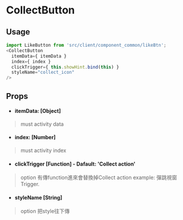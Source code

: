 # CollectButton
## Usage
```javascript
import LikeButton from 'src/client/component_common/likeBtn';
<CollectButton
  itemData={ itemData }
  index={ index }
  clickTrigger={ this.showHint.bind(this) }
  styleName="collect_icon"
/>
```
## Props
- #### itemData: [Object]
> must
> activity data

- #### index: [Number]
> must
> activity index

- #### clickTrigger [Function] - Dafault: 'Collect action'
> option
> 有傳function進來會替換掉Collect action
> example: 彈跳視窗Trigger.

- #### styleName [String]
> option
> 把style往下傳
